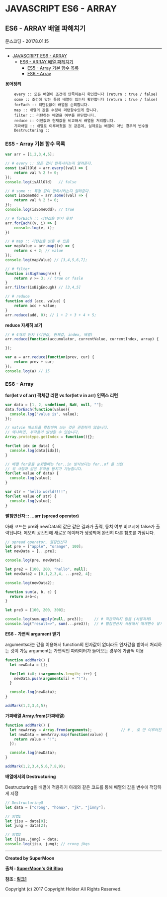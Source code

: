 # JAVASCRIPT ES6 - ARRAY

## ES6 - ARRAY 배열 파헤치기

<div class="pull-right"> 문스코딩 - 20178.01.15 </div>

---

<!-- @import "[TOC]" {cmd="toc" depthFrom=1 depthTo=6 orderedList=false} -->
<!-- code_chunk_output -->

* [JAVASCRIPT ES6 - ARRAY](#javascript-es6-array)
	* [ES6 - ARRAY 배열 파헤치기](#es6-array-배열-파헤치기)
		* [ES5 - Array 기본 함수 목록](#es5-array-기본-함수-목록)
		* [ES6 - Array](#es6-array)

<!-- /code_chunk_output -->

**용어정리**
```
    every :: 모든 배열이 조건에 만족하는지 확인합니다 (return : true / false)
    some :: 조건에 맞는 특정 배열이 있는지 확인합니다 (return : true / false)
    forEach :: 리턴값없이 배열을 순회합니다.
    map :: 배열의 값을 수정해 리턴할수있게 합니다.
    filter :: 리턴하는 배열을 여부를 판단합니다.
    reduce :: 이전값과 현재값을 비교해서 배열을 처리합니다.
    가짜배열 :: 배열로 이루어졌을 것 같은데, 실제로는 배열이 아닌 경우의 변수들
    Destructuring ::
```

### ES5 - Array 기본 함수 목록


```js
var arr = [1,2,3,4,5];

// # every :: 모든 값이 만족시키는지 알려준다.
const isAllOld = arr.every((val) => {
    return val % 2 != 0;
});
console.log(isAllOld)   // false

// # some :: 특정 값이 만족시키는지 알려준다.
const isSomeOdd = arr.some((val) => {
    return val % 2 != 0;
});
console.log(isSomeOdd); // true

// # forEach :: 리턴값을 받지 못함
arr.forEach((v, i) => {
    console.log(v, i);
})

// # map :: 리턴값을 받을 수 있음
var mapValue = arr.map((x) => {
    return x + 2; // value
});
console.log(mapValue) // [3,4,5,6,7];

// # filter
function isBigEnough(v) {
    return v >= 3; // true or fasle
}
arr.filter(isBigEnough) // [3,4,5]

// # reduce
function add (acc, value) {
    return acc + value;
}
arr.reduce(add, 0); // 1 + 2 + 3 + 4 + 5;

```

**reduce 자세히 보기**

```js
// # 4개의 인자 (이전값, 현재값, index, 배열)
arr.reduce(function(accumulator, currentValue, currentIndex, array) {

});

var a = arr.reduce(function(prev, cur) {
    return prev + cur;
});
console.log(a) // 15
```

### ES6 - Array

**for(let v of arr) 객체값 리턴 vs for(let v in arr) 인덱스 리턴**

```js
var data = [1, 2, undefined, NaN, null, ""];
data.forEach(function(value){
  console.log("value is", value);
});

// natvie 메소드를 확장하여 쓰는 것은 권장하지 않습니다.
// 왜냐하면, 부작용이 발생할 수 있습니다.
Array.prototype.getIndex = function(){};

for(let idx in data) {
  console.log(data[idx]);
}

// 배열 for문을 순회할때는 for..in 방식보다는 for..of 를 쓰면
// 위 사항과 같은 부작용 방지가 가능합니다.
for(let value of data) {
  console.log(value);
}

var str = "hello world!!!!";
for(let value of str) {
  console.log(value);
}
```

**펼침연산자 :: ...arr (spread operator)**

아래 코드는 pre와 newData의 값은 같은 결과가 출력, 동치 여부 비교시에 false가 출력됩니다.
메모리 공간안에 새로운 데이터가 생성되어 완전히 다른 참조를 가짐니다.

```js
// spread operator, 펼침연산자
let pre = ["apple", "orange", 100];
let newData = [...pre];

console.log(pre, newData);

let pre2 = [100, 200, "hello", null];
let newData2 = [0,1,2,3,4, ...pre2, 4];

console.log(newData2);

function sum(a, b, c) {
  return a+b+c;
}

let pre3 = [100, 200, 300];

console.log(sum.apply(null, pre3));     // # 직관적이지 않음 (사용자제)
console.log("result=>", sum(...pre3));  // # 펼침연산자 사용해서 매개변수 넣기
```

**ES6 - 가변적 argument 받기**

arguments라는 값을 이용해서 function의 인자값이 없더라도 인자값을 받아서 처리하는 것이 가능
argument는 가변적인 파라미터가 들어오는 경우에 가끔씩 이용

```js
function addMark() {
  let newData = [];

  for(let i=0; i<arguments.length; i++) {
    newData.push(arguments[i] + "!");
  }

  console.log(newData);
}

addMark(1,2,3,4,5);
```

**가짜배열 Array.from(가짜배열)**

```js
function addMark() {
  let newArray = Array.from(arguments);             // # , 로 만 이루어진 변수 가짜배열 (typeof == object)
  let newData = newArray.map(function(value) {
    return value + "!";
  });

  console.log(newData);
}

addMark(1,2,3,4,5,6,7,8,9);
```


**배열에서의 Destructuring**

Destructuring을 배열에 적용하기 아래와 같은 코드를 통해 배열의 값을 변수에 적당하게 지정

```js
// DestructuringQ
let data = ["crong", "honux", "jk", "jinny"];

// 방법1
let jisu = data[0];
let jung = data[2];

// 방법2
let [jisu,,jung] = data;        
console.log(jisu, jung); // crong jkqs       
```


---

**Created by SuperMoon**

**출처 : [SuperMoon's Git Blog](https://github.com/jm921106)**

**참조 : [링크1](http://12bme.tistory.com/186)**

Copyright (c) 2017 Copyright Holder All Rights Reserved.
